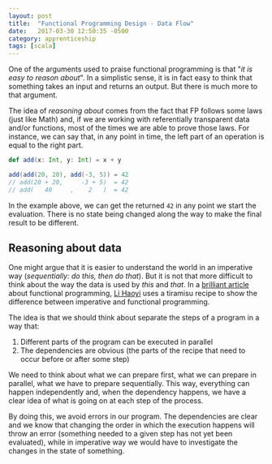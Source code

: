 ```yaml
---
layout: post
title:  "Functional Programming Design - Data Flow"
date:   2017-03-30 12:50:35 -0500
category: apprenticeship
tags: [scala]
---
```


One of the arguments used to praise functional programming is that "*it is easy to reason about*". In a simplistic sense, it is in fact easy to think that something takes an input and returns an output. But there is much more to that argument.<!--more-->

The idea of *reasoning about* comes from the fact that FP follows some laws (just like Math) and, if we are working with referentially transparent data and/or functions, most of the times we are able to prove those laws. For instance, we can say that, in any point in time, the left part of an operation is equal to the right part.

```scala
def add(x: Int, y: Int) = x + y

add(add(20, 20), add(-3, 5)) = 42
// add(20 + 20,     -3 + 5)  = 42
// add(   40     ,    2   )  = 42
```

In the example above, we can get the returned `42` in any point we start the evaluation. There is no state being changed along the way to make the final result to be different.

## Reasoning about data

One might argue that it is easier to understand the world in an imperative way (*sequentially: do this, then do that*). But it is not that more difficult to think about the way the data is used by *this* and *that*. In a [brilliant article](http://www.lihaoyi.com/post/WhatsFunctionalProgrammingAllAbout.html) about functional programming, [Li Haoyi](http://www.lihaoyi.com/Resume/) uses a tiramisu recipe to show the difference between imperative and functional programming.

The idea is that we should think about separate the steps of a program in a way that:

1. Different parts of the program can be executed in parallel
1. The dependencies are obvious (the parts of the recipe that need to occur before or after some step)

We need to think about what we can prepare first, what we can prepare in parallel, what we have to prepare sequentially. This way, everything can happen independently and, when the dependency happens, we have a clear idea of what is going on at each step of the process.

By doing this, we avoid errors in our program. The dependencies are clear and we know that changing the order in which the execution happens will throw an error (something needed to a given step has not yet been evaluated), while in imperative way we would have to investigate the changes in the state of something. 
